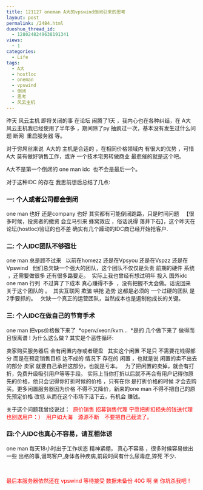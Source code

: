 ```yaml
---
title: 121127 oneman A大的vpswind倒闭引来的思考
layout: post
permalink: /2484.html
duoshuo_thread_id:
  - 1280248249638191341
views:
  - 1
categories:
  - Life
tags:
  - A大
  - hostloc
  - oneman
  - vpswind
  - 倒闭
  - 思考
  - 风云主机
---
```

昨天 风云主机 即将关闭的事 在论坛 闹腾了1天 ，我内心也在各种纠结，在 A大 风云主机我已经使用了半年多 ，期间除了py 抽疯过一次，基本没有发生过什么问题 断网  重启服务器 等。

对于穷屌丝来说  A大的 主机是合适的 ，在相同价格领域内 有很大的优势 ，可惜 A大 莫有做好销售工作，或许 一个技术宅男转做商业 最悲催的就是这个吧。

A大不是第一个倒闭的 one man idc  也不会是最后一个。

对于这种IDC 的存在 我思前想后总结了几点:

### <span style="color: #000000;">一: 个人或者公司都会倒闭 </span>

one man 也好 还是company 也好 其实都有可能倒闭跑路，只是时间问题   【很多时候，投资者的撤资 会立马引来 蜂窝效应 ，俗话说得 落井下石】，这个昨天在论坛(hostloc)验证的也不差 确实有几个躁动的IDC商已经开始抢客户.

### 二: 个人IDC团队不够强壮

one man 总是顾不过来   以前在homezz 还是在Vpsyou 还是在Vspzz 还是在Vpswind   他们总欠缺一个强大的团队，这个团队不仅仅是负责 前期的硬件 系统  ，还需要做很多 还有很多路要走。  实际上我也曾经有想过明年 投入 国外idc one man 行列  不过算了下成本 真心赚得不多  ，没有把握不太会做。话说回来 关于这个团队的 。  其实互联网 欺骗 哄抢 造势 这都是必须的 一个过硬的团队 是2手要抓的。   欠缺一个真正的运营团队，当然成本也是遏制他成长的关键。

### 三: 个人IDC在做自己的节育手术

one man 把vps价格做下来了  *openv/xeon/kvm&#8230;  *是的 几个做下来了 做得而且很离谱 ! 为什么这么做 ? 其实是个恶性循环:

卖家购买服务器后 会有闲置内存或者硬盘   其实这个闲置 不是只 不需要花钱得部分 而是在预定销售目标 达不成的 情况下 存在的 闲置 ，也就是说 闲置的卖不出去的部分 卖家 就要自己承担这部分，也就是亏本。   为了把闲置的卖掉，就会有打折，免费升级吸引用户等等手段。 实际上当你打折以后就不再会有用户记得你原先的价格，他只会记得你打折时候的价格 ，只有在你 是打折价格的时候 才会去购买。更多闲置服务器因为价格 不得不又降价，新来的one man 不得不把自己的原先预定价格 改低 从而在这个市场下活下去，有机会 赚钱。

关于这个问题我曾经说过：  <span style="color: #ff0000;">原价销售 招募销售代理 宁愿把折扣损失的钱送代理 也别送用户：）　用户如大海　源源不断　不要把自己截流了。</span>

### 四:个人IDC也真心不容易，请互相体谅

one man 每天18小时出于工作状态 精神紧绷， 真心不容易 ，很多时候容易做出一些 出格的事,谩骂客户,身体各种疾病,前段时间有什么尿毒症,猝死 不少.

&nbsp;

<span style="color: #ff0000;">最后本服务器依然还在 vpswind 等待接受 数据未备份 40G 啊 亲 你坑杀我吧！</span>